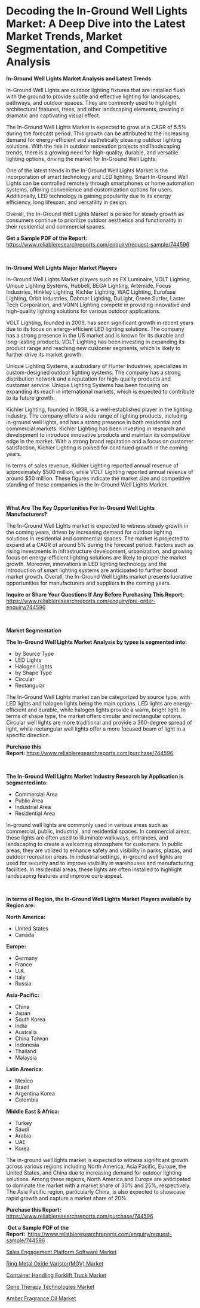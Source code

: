 <p><h1>Decoding the In-Ground Well Lights Market: A Deep Dive into the Latest Market Trends, Market Segmentation, and Competitive Analysis</h1></p><p><strong>In-Ground Well Lights Market Analysis and Latest Trends</strong></p>
<p><p>In-Ground Well Lights are outdoor lighting fixtures that are installed flush with the ground to provide subtle and effective lighting for landscapes, pathways, and outdoor spaces. They are commonly used to highlight architectural features, trees, and other landscaping elements, creating a dramatic and captivating visual effect.</p><p>The In-Ground Well Lights Market is expected to grow at a CAGR of 5.5% during the forecast period. This growth can be attributed to the increasing demand for energy-efficient and aesthetically pleasing outdoor lighting solutions. With the rise in outdoor renovation projects and landscaping trends, there is a growing need for high-quality, durable, and versatile lighting options, driving the market for In-Ground Well Lights.</p><p>One of the latest trends in the In-Ground Well Lights Market is the incorporation of smart technology and LED lighting. Smart In-Ground Well Lights can be controlled remotely through smartphones or home automation systems, offering convenience and customization options for users. Additionally, LED technology is gaining popularity due to its energy efficiency, long lifespan, and versatility in design.</p><p>Overall, the In-Ground Well Lights Market is poised for steady growth as consumers continue to prioritize outdoor aesthetics and functionality in their residential and commercial spaces.</p></p>
<p><strong>Get a Sample PDF of the Report:&nbsp;</strong> <a href="https://www.reliableresearchreports.com/enquiry/request-sample/744596">https://www.reliableresearchreports.com/enquiry/request-sample/744596</a></p>
<p>&nbsp;</p>
<p><strong>In-Ground Well Lights Major Market Players</strong></p>
<p><p>In-Ground Well Lights Market players such as FX Luminaire, VOLT Lighting, Unique Lighting Systems, Hubbell, BEGA Lighting, Artemide, Focus Industries, Hinkley Lighting, Kichler Lighting, WAC Lighting, Eurofase Lighting, Orbit Industries, Dabmar Lighting, DuLight, Green Surfer, Laster Tech Corporation, and VONN Lighting compete in providing innovative and high-quality lighting solutions for various outdoor applications.</p><p>VOLT Lighting, founded in 2009, has seen significant growth in recent years due to its focus on energy-efficient LED lighting solutions. The company has a strong presence in the US market and is known for its durable and long-lasting products. VOLT Lighting has been investing in expanding its product range and reaching new customer segments, which is likely to further drive its market growth.</p><p>Unique Lighting Systems, a subsidiary of Hunter Industries, specializes in custom-designed outdoor lighting systems. The company has a strong distribution network and a reputation for high-quality products and customer service. Unique Lighting Systems has been focusing on expanding its reach in international markets, which is expected to contribute to its future growth.</p><p>Kichler Lighting, founded in 1938, is a well-established player in the lighting industry. The company offers a wide range of lighting products, including in-ground well lights, and has a strong presence in both residential and commercial markets. Kichler Lighting has been investing in research and development to introduce innovative products and maintain its competitive edge in the market. With a strong brand reputation and a focus on customer satisfaction, Kichler Lighting is poised for continued growth in the coming years.</p><p>In terms of sales revenue, Kichler Lighting reported annual revenue of approximately $500 million, while VOLT Lighting reported annual revenue of around $50 million. These figures indicate the market size and competitive standing of these companies in the In-Ground Well Lights Market.</p></p>
<p>&nbsp;</p>
<p><strong>What Are The Key Opportunities For In-Ground Well Lights Manufacturers?</strong></p>
<p><p>The In-Ground Well Lights market is expected to witness steady growth in the coming years, driven by increasing demand for outdoor lighting solutions in residential and commercial spaces. The market is projected to expand at a CAGR of around 5% during the forecast period. Factors such as rising investments in infrastructure development, urbanization, and growing focus on energy-efficient lighting solutions are likely to propel the market growth. Moreover, innovations in LED lighting technology and the introduction of smart lighting systems are anticipated to further boost market growth. Overall, the In-Ground Well Lights market presents lucrative opportunities for manufacturers and suppliers in the coming years.</p></p>
<p><strong>Inquire or Share Your Questions If Any Before Purchasing This Report:</strong> <a href="https://www.reliableresearchreports.com/enquiry/pre-order-enquiry/744596">https://www.reliableresearchreports.com/enquiry/pre-order-enquiry/744596</a></p>
<p>&nbsp;</p>
<p><strong>Market Segmentation</strong></p>
<p><strong>The In-Ground Well Lights Market Analysis by types is segmented into:</strong></p>
<p><ul><li>by Source Type</li><li>LED Lights</li><li>Halogen Lights</li><li>by Shape Type</li><li>Circular</li><li>Rectangular</li></ul></p>
<p><p>The In-Ground Well Lights market can be categorized by source type, with LED lights and halogen lights being the main options. LED lights are energy-efficient and durable, while halogen lights provide a warm, bright light. In terms of shape type, the market offers circular and rectangular options. Circular well lights are more traditional and provide a 360-degree spread of light, while rectangular well lights offer a more focused beam of light in a specific direction.</p></p>
<p><strong>Purchase this Report:&nbsp;</strong><a href="https://www.reliableresearchreports.com/purchase/744596">https://www.reliableresearchreports.com/purchase/744596</a></p>
<p>&nbsp;</p>
<p><strong>The In-Ground Well Lights Market Industry Research by Application is segmented into:</strong></p>
<p><ul><li>Commercial Area</li><li>Public Area</li><li>Industrial Area</li><li>Residential Area</li></ul></p>
<p><p>In-ground well lights are commonly used in various areas such as commercial, public, industrial, and residential spaces. In commercial areas, these lights are often used to illuminate walkways, entrances, and landscaping to create a welcoming atmosphere for customers. In public areas, they are utilized to enhance safety and visibility in parks, plazas, and outdoor recreation areas. In industrial settings, in-ground well lights are used for security and to improve visibility in warehouses and manufacturing facilities. In residential areas, these lights are often installed to highlight landscaping features and improve curb appeal.</p></p>
<p>&nbsp;</p>
<p><strong>In terms of Region, the In-Ground Well Lights Market Players available by Region are:</strong></p>
<p>
    <p> <strong> North America: </strong>
        <ul>
            <li>United States</li>
            <li>Canada</li>
        </ul>
        </p> 
    <p> <strong> Europe: </strong>
        <ul>
            <li>Germany</li>
            <li>France</li>
            <li>U.K.</li>
            <li>Italy</li>
            <li>Russia</li>
        </ul>
        </p> 
    <p> <strong> Asia-Pacific: </strong>
        <ul>
            <li>China</li>
            <li>Japan</li>
            <li>South Korea</li>
            <li>India</li>
            <li>Australia</li>
            <li>China Taiwan</li>
            <li>Indonesia</li>
            <li>Thailand</li>
            <li>Malaysia</li>
        </ul>
        </p> 
    <p> <strong> Latin America: </strong>
        <ul>
            <li>Mexico</li>
            <li>Brazil</li>
            <li>Argentina Korea</li>
            <li>Colombia</li>
        </ul>
        </p> 
    <p> <strong> Middle East & Africa: </strong>
        <ul>
            <li>Turkey</li>
            <li>Saudi</li>
            <li>Arabia</li>
            <li>UAE</li>
            <li>Korea</li>
        </ul>
    </p>
    </p>
<p><p>The in-ground well lights market is expected to witness significant growth across various regions including North America, Asia Pacific, Europe, the United States, and China due to increasing demand for outdoor lighting solutions. Among these regions, North America and Europe are anticipated to dominate the market with a market share of 30% and 25%, respectively. The Asia Pacific region, particularly China, is also expected to showcase rapid growth and capture a market share of 20%.</p></p>
<p><strong>Purchase this Report: </strong><a href="https://www.reliableresearchreports.com/purchase/744596">https://www.reliableresearchreports.com/purchase/744596</a></p>
<p>&nbsp;<strong>Get a Sample PDF of the Report:&nbsp;&nbsp;</strong><a href="https://www.reliableresearchreports.com/enquiry/request-sample/744596">https://www.reliableresearchreports.com/enquiry/request-sample/744596</a></p>
<p><strong></strong></p>
<p><p><a href="https://automatic-knee-4c7.notion.site/Decoding-the-Sales-Engagement-Platform-Software-Market-A-Deep-Dive-into-the-Latest-Market-Trends-M-c604db9aaa484550be2eea3147003119">Sales Engagement Platform Software Market</a></p><p><a href="https://view.publitas.com/reportprime-1/global-ring-metal-oxide-varistor-mov-market-size-and-market-trends-insights-and-projections-from-2024-to-2031/">Ring Metal Oxide Varistor(MOV) Market</a></p><p><a href="https://view.publitas.com/reportprime-1/container-handling-forklift-truck-market-research-report-unlocks-analysis-on-the-market-financial-status-market-size-and-market-revenue-upto-2031/">Container Handling Forklift Truck Market</a></p><p><a href="https://sulfuric-clavicle-d39.notion.site/Gene-Therapy-Technologies-Market-Analysis-and-Market-Size-Global-Industry-Overview-Market-Segmenta-49984ca8b7a741adbf465428aa1d2f77">Gene Therapy Technologies Market</a></p><p><a href="https://automatic-knee-4c7.notion.site/Decoding-the-Amber-Fragrance-Oil-Market-A-Deep-Dive-into-the-Latest-Market-Trends-Market-Segmentat-f7abaffa4e6f4c4da1f1e49558dbdcab">Amber Fragrance Oil Market</a></p></p>
